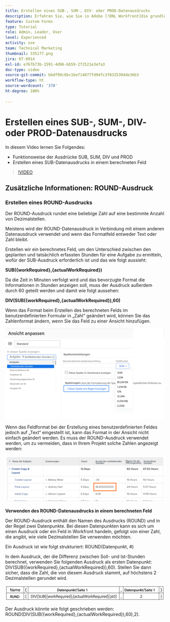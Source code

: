 ```yaml
---
title: Erstellen eines SUB-, SUM-, DIV- oder PROD-Datenausdrucks
description: Erfahren Sie, wie Sie in Adobe [!DNL Workfront]die grundlegenden mathematischen Ausdrücke in einem berechneten Feld verwenden und erstellen.
feature: Custom Forms
type: Tutorial
role: Admin, Leader, User
level: Experienced
activity: use
team: Technical Marketing
thumbnail: 335177.png
jira: KT-8914
exl-id: e767b73b-1591-4d96-bb59-2f2521e3efa3
doc-type: video
source-git-commit: bbdf99c6bc1be714077fd94fc3f8325394de36b3
workflow-type: ht
source-wordcount: '378'
ht-degree: 100%

---
```


# Erstellen eines SUB-, SUM-, DIV- oder PROD-Datenausdrucks

In diesem Video lernen Sie Folgendes:

* Funktionsweise der Ausdrücke SUB, SUM, DIV und PROD
* Erstellen eines SUB-Datenausdrucks in einem berechneten Feld

>[!VIDEO](https://video.tv.adobe.com/v/335177/?quality=12&learn=on&enablevpops=1)

## Zusätzliche Informationen: ROUND-Ausdruck

### Erstellen eines ROUND-Ausdrucks

Der ROUND-Ausdruck rundet eine beliebige Zahl auf eine bestimmte Anzahl von Dezimalstellen.

Meistens wird der ROUND-Datenausdruck in Verbindung mit einem anderen Datenausdruck verwendet und wenn das Formatfeld entweder Text oder Zahl bleibt.

Erstellen wir ein berechnetes Feld, um den Unterschied zwischen den geplanten und tatsächlich erfassten Stunden für eine Aufgabe zu ermitteln, wofür der SUB-Ausdruck erforderlich ist und das wie folgt aussieht:

**SUB({workRequired},{actualWorkRequired})**

Da die Zeit in Minuten verfolgt wird und das bevorzugte Format die Informationen in Stunden anzeigen soll, muss der Ausdruck außerdem durch 60 geteilt werden und damit wie folgt aussehen:

**DIV(SUB({workRequired},{actualWorkRequired}),60)**

Wenn das Format beim Erstellen des berechneten Felds im benutzerdefinierten Formular in „Zahl“ geändert wird, können Sie das Zahlenformat ändern, wenn Sie das Feld zu einer Ansicht hinzufügen.

![Workload Balancer mit Nutzungsbericht](assets/round01.png)

Wenn das Feldformat bei der Erstellung eines benutzerdefinierten Feldes jedoch auf „Text“ eingestellt ist, kann das Format in der Ansicht nicht einfach geändert werden. Es muss der ROUND-Ausdruck verwendet werden, um zu vermeiden, dass in Ihrem Projekt solche Zahlen angezeigt werden:

![Workload Balancer mit Nutzungsbericht](assets/round02.png)

<b>Verwenden des ROUND-Datenausdrucks in einem berechneten Feld</b>

Der ROUND-Ausdruck enthält den Namen des Ausdrucks (ROUND) und in der Regel zwei Datenpunkte. Bei diesen Datenpunkten kann es sich um einen Ausdruck oder ein Feld in Workfront handeln, gefolgt von einer Zahl, die angibt, wie viele Dezimalstellen Sie verwenden möchten.

Ein Ausdruck ist wie folgt strukturiert: ROUND(Datenpunkt, #)

In dem Ausdruck, der die Differenz zwischen Soll- und Ist-Stunden berechnet, verwenden Sie folgenden Ausdruck als ersten Datenpunkt: DIV(SUB({workRequired},{actualWorkRequired}),60). Stellen Sie dann sicher, dass die Zahl, die von diesem Ausdruck stammt, auf höchstens 2 Dezimalstellen gerundet wird.

![Workload Balancer mit Nutzungsbericht](assets/round03.png)

Der Ausdruck könnte wie folgt geschrieben werden: ROUND(DIV(SUB({workRequired},{actualWorkRequired}),60),2).

